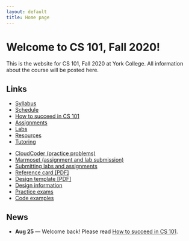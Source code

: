 ```yaml
---
layout: default
title: Home page
---
```


# Welcome to CS 101, Fall 2020!

This is the website for CS 101, Fall 2020 at York College.
All information about the course will be posted here.

## Links

<div class="multicol">
<div>
<ul class="multicol-links">
  <li><a href="syllabus.html">Syllabus</a></li>
  <li><a href="schedule.html">Schedule</a></li>
  <li><a href="success.html">How to succeed in CS 101</a></li>
  <li><a href="assign/index.html">Assignments</a></li>
  <li><a href="labs/index.html">Labs</a></li>
  <li><a href="resources.html">Resources</a></li>
  <li><a href="tutoring.html">Tutoring</a></li>
</ul>
</div>
<div>
<ul class="multicol-links">
  <li><a href="https://cs.ycp.edu/cloudcoder">CloudCoder (practice problems)</a></li>
  <li><a href="https://cs.ycp.edu/marmoset">Marmoset (assignment and lab submission)</a></li>
  <li><a href="submitting.html">Submitting labs and assignments</a></li>
  <li><a href="refcard.pdf">Reference card [PDF]</a></li>
  <li><a href="design-template.pdf">Design template [PDF]</a></li>
  <li><a href="design/index.html">Design information</a></li>
  <li><a href="practice/index.html">Practice exams</a></li>
  <li><a href="examples/index.html">Code examples</a></li>
</ul>
</div>
</div>

## News
* **Aug 25** &mdash; Welcome back!  Please read [How to succeed in CS 101](success.html).

<!--
* **Jan 23** &mdash; Welcome back!  Please read [How to succeed in CS 101](success.html) and a description of a [research study](study.html) being conducted this semester.
* **Feb 4** &mdash; The design for [Assignment 1](assign/assign01.html) is due in class
* **Feb 7** &mdash; The code for [Assignment 1](assign/assign01.html) is due by 11:59PM
* **Feb 13** &mdash; The design for [Assignment 2](assign/assign02.html) **Milestone 1** is due in class
* **Feb 18** &mdash; The code for [Assignment 2](assign/assign02.html) **Milestone 1** is due by 11:59PM
* **Feb 20** &mdash; The design for [Assignment 2](assign/assign02.html) **Milestone 2** is due in class
* **Feb 25** &mdash; The code for [Assignment 2](assign/assign02.html) **Milestone 2** is due by 11:59PM
* **Feb 27** &mdash; **EXAM 1**
* **Mar 3, 5** &mdash; **NO CLASS - WINTER BREAK**
* **Mar 17** &mdash; The code for [Assignment 3](assign/assign03.html) **Milestone 1** is due by 11:59PM
* **Mar 19** &mdash; The design for [Assignment 3](assign/assign03.html) **Milestone 2** is due in class
* **Mar 24** &mdash; The code for [Assignment 3](assign/assign03.html) **Milestone 2** is due by 11:59PM
* **Apr 1** &mdash; The code for [Assignment 4](assign/assign04.html) is due by 11:59PM
* **Apr 2** &mdash; **EXAM 2**
* **Apr 9** &mdash; **NO CLASS - SPRING BREAK**
* **Apr 21** &mdash; [Assignment 5](assign/assign05.html) is due by 11:59PM
* **Apr 30** &mdash; The code for [Assignment 6](assign/assign06.html) **Milestone 1** is due by 11:59PM
* **May 7** &mdash; The code for [Assignment 6](assign/assign06.html) **Milestone 2** is due by 11:59PM
* **May 7** &mdash; **EXAM 3**
* **May 12 (102), 14 (101,103) &mdash; FINAL EXAM**
-->

<!-- vim:set wrap: -->
<!-- vim:set linebreak: -->
<!-- vim:set nolist: -->
